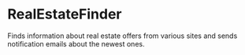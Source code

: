 # RealEstateFinder

Finds information about real estate offers from various sites and sends notification emails about the newest ones.

<Work in progress>
